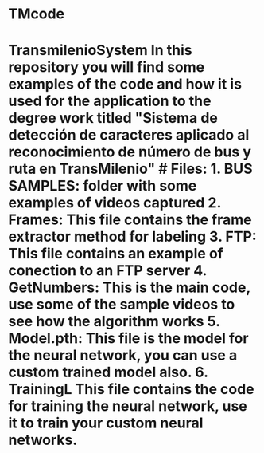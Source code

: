 # TMcode
# TransmilenioSystem In this repository you will find some examples of the code and how it is used for the application to the degree work titled "Sistema de detección de caracteres aplicado al reconocimiento de número de bus y ruta en TransMilenio"  # Files:  1. BUS SAMPLES: folder with some examples of videos captured 2. Frames: This file contains the frame extractor method for labeling 3. FTP: This file contains an example of conection to an FTP server 4. GetNumbers: This is the main code, use some of the sample videos to see how the algorithm works 5. Model.pth: This file is the model for the neural network, you can use a custom trained model also. 6. TrainingL This file contains the code for training the neural network, use it to train your custom neural networks.
